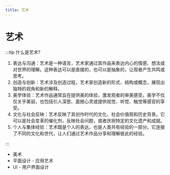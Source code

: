 ```yaml
---
title: 艺术
---
```


# 艺术

:::tip 什么是艺术?

1. 表达与沟通：艺术是一种语言，艺术家通过其作品来表达内心的情感、想法或对世界的理解。这种表达可以是直接的，也可以是抽象的，让观者产生共鸣或思考。
2. 创造与创新：艺术涉及创造过程，艺术家创造新的形式、结构或概念，展现出独特的视角和新的解释。
3. 美学体验：艺术作品通常旨在提供美的体验，激发观者的审美感受。美学不仅仅关乎美丽，也包括引人深思、震撼心灵或提供视觉、听觉、触觉等感官的享受。
4. 文化与社会反映：艺术反映了其创作时代的文化、社会价值观和历史背景。它可以是社会变革的催化剂，反映社会问题，或者庆祝特定的文化遗产和成就。
5. 个人与集体经验：艺术既是个人的表达，也是人类共有经验的一部分。它连接了不同的文化和世代，让人们通过艺术作品分享和理解彼此的经验。

:::


- 美术
- 平面设计 - 应用艺术
- UI - 用户界面设计
